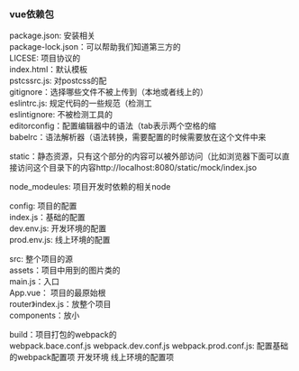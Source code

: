 ﻿### vue依赖包
package.json: 安装相关<br/>
package-lock.json：可以帮助我们知道第三方的<br/>
LICESE: 项目协议的<br/>
index.html：默认模板<br/>
pstcssrc.js: 对postcss的配<br/>
gitignore：选择哪些文件不被上传到（本地或者线上的）<br/>
eslintrc.js: 规定代码的一些规范（检测工<br/>
eslintignore: 不被检测工具的<br/>
editorconfig：配置编辑器中的语法（tab表示两个空格的缩<br/>
babelrc：语法解析器（语法转换，需要配置的时候需要放在这个文件中来<br/>

static：静态资源，只有这个部分的内容可以被外部访问（比如浏览器下面可以直接访问这个目录下的内容http://localhost:8080/static/mock/index.jso<br/>

node_modeules: 项目开发时依赖的相关node<br/>

config: 项目的配置<br/>
index.js：基础的配置<br/>
dev.env.js: 开发环境的配置<br/>
prod.env.js: 线上环境的配置<br/>

src: 整个项目的源<br/>
assets：项目中用到的图片类的<br/>
main.js：入口<br/>
App.vue： 项目的最原始根<br/>
router》index.js：放整个项目<br/>
components：放小<br/>

build：项目打包的webpack的<br/>
webpack.bace.conf.js webpack.dev.conf.js webpack.prod.conf.js: 配置基础的webpack配置项 开发环境 线上环境的配置项<br/>

